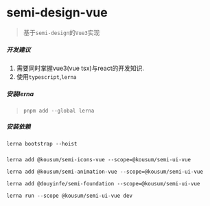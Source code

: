# semi-design-vue

> 基于`semi-design`的`Vue3`实现

##### 开发建议
1. 需要同时掌握vue3(vue tsx)与react的开发知识.
2. 使用`typescript`,`lerna`

##### 安装lerna
> `pnpm add --global lerna`

##### 安装依赖
`lerna bootstrap --hoist`

##### 
`lerna add @kousum/semi-icons-vue --scope=@kousum/semi-ui-vue`


`lerna add @kousum/semi-animation-vue --scope=@kousum/semi-ui-vue`

`lerna add @douyinfe/semi-foundation --scope=@kousum/semi-ui-vue`


`lerna run --scope @kousum/semi-ui-vue dev`
